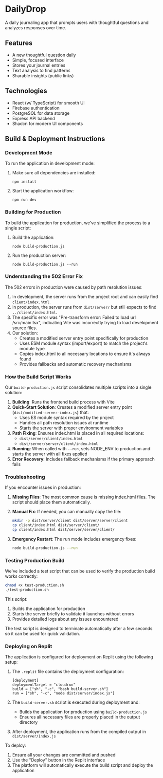 # DailyDrop

A daily journaling app that prompts users with thoughtful questions and analyzes responses over time.

## Features

- A new thoughtful question daily
- Simple, focused interface
- Stores your journal entries
- Text analysis to find patterns
- Sharable insights (public links)

## Technologies

- React (w/ TypeScript) for smooth UI
- Firebase authentication
- PostgreSQL for data storage
- Express API backend
- Shadcn for modern UI components

## Build & Deployment Instructions

### Development Mode

To run the application in development mode:

1. Make sure all dependencies are installed:
   ```
   npm install
   ```

2. Start the application workflow:
   ```
   npm run dev
   ```

### Building for Production

To build the application for production, we've simplified the process to a single script:

1. Build the application:
   ```
   node build-production.js
   ```

2. Run the production server:
   ```
   node build-production.js --run
   ```

### Understanding the 502 Error Fix

The 502 errors in production were caused by path resolution issues:

1. In development, the server runs from the project root and can easily find `client/index.html`.
2. In production, the server runs from `dist/server/` but still expects to find `../client/index.html`.
3. The specific error was "Pre-transform error: Failed to load url /src/main.tsx", indicating Vite was incorrectly trying to load development source files.
4. Our solution:
   - Creates a modified server entry point specifically for production
   - Uses ESM module syntax (import/export) to match the project's module type
   - Copies index.html to all necessary locations to ensure it's always found
   - Provides fallbacks and automatic recovery mechanisms

### How the Build Script Works

Our `build-production.js` script consolidates multiple scripts into a single solution:

1. **Building**: Runs the frontend build process with Vite
2. **Quick-Start Solution**: Creates a modified server entry point (`dist/modified-server-index.js`) that:
   - Uses ES module syntax required by the project
   - Handles all path resolution issues at runtime
   - Starts the server with proper environment variables
3. **Path Fixing**: Ensures index.html is placed in all required locations:
   - `dist/server/client/index.html`
   - `dist/server/server/client/index.html` 
4. **Running**: When called with `--run`, sets NODE_ENV to production and starts the server with all fixes applied
5. **Error Recovery**: Includes fallback mechanisms if the primary approach fails

### Troubleshooting

If you encounter issues in production:

1. **Missing Files**: The most common cause is missing index.html files. The script should place them automatically.

2. **Manual Fix**: If needed, you can manually copy the file:
   ```bash
   mkdir -p dist/server/client dist/server/server/client
   cp client/index.html dist/server/client/
   cp client/index.html dist/server/server/client/
   ```

3. **Emergency Restart**: The run mode includes emergency fixes:
   ```bash
   node build-production.js --run
   ```

### Testing Production Build

We've included a test script that can be used to verify the production build works correctly:

```bash
chmod +x test-production.sh
./test-production.sh
```

This script:
1. Builds the application for production
2. Starts the server briefly to validate it launches without errors
3. Provides detailed logs about any issues encountered

The test script is designed to terminate automatically after a few seconds so it can be used for quick validation.

### Deploying on Replit

The application is configured for deployment on Replit using the following setup:

1. The `.replit` file contains the deployment configuration:
   ```
   [deployment]
   deploymentTarget = "cloudrun"
   build = ["sh", "-c", "bash build-server.sh"]
   run = ["sh", "-c", "node dist/server/index.js"]
   ```

2. The `build-server.sh` script is executed during deployment and:
   - Builds the application for production using `build-production.js`
   - Ensures all necessary files are properly placed in the output directory

3. After deployment, the application runs from the compiled output in `dist/server/index.js`

To deploy:
1. Ensure all your changes are committed and pushed
2. Use the "Deploy" button in the Replit interface
3. The platform will automatically execute the build script and deploy the application